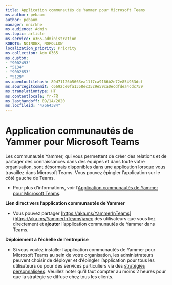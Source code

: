 ```yaml
---
title: Application communautés de Yammer pour Microsoft Teams
ms.author: pebaum
author: pebaum
manager: mnirkhe
ms.audience: Admin
ms.topic: article
ms.service: o365-administration
ROBOTS: NOINDEX, NOFOLLOW
localization_priority: Priority
ms.collection: Adm_O365
ms.custom:
- "9002493"
- "5134"
- "9002653"
- "5129"
ms.openlocfilehash: 89d71126b5663ea11f7ca9166b2e72e854953dcf
ms.sourcegitcommit: c6692ce0fa1358ec3529e59ca0ecdfdea4cdc759
ms.translationtype: HT
ms.contentlocale: fr-FR
ms.lasthandoff: 09/14/2020
ms.locfileid: "47664384"
---
```

# <a name="yammer-communities-app-for-microsoft-teams"></a>Application communautés de Yammer pour Microsoft Teams

Les communautés Yammer, qui vous permettent de créer des relations et de partager des connaissances dans des équipes et dans toute votre organisation, sont désormais disponibles dans une application lorsque vous travaillez dans Microsoft Teams. Vous pouvez épingler l’application sur le côté gauche de Teams. 

- Pour plus d’informations, voir l’[Application communautés de Yammer pour Microsoft Teams](https://go.microsoft.com/fwlink/?linkid=2127757&clcid=0x409).

**Lien direct vers l’application communautés de Yammer**

- Vous pouvez partager [https://aka.ms/YammerInTeams](https://aka.ms/YammerInTeams)avec des utilisateurs que vous liez directement et **ajouter** l’application communautés de Yammer dans Teams.

**Déploiement à l’échelle de l’entreprise**

- Si vous voulez installer l’application communautés de Yammer pour Microsoft Teams au sein de votre organisation, les administrateurs peuvent choisir de déployer et d’épingler l’application pour tous les utilisateurs ou pour des services particuliers via des [stratégies personnalisées](https://docs.microsoft.com/microsoftteams/manage-apps). Veuillez noter qu’il faut compter au moins 2 heures pour que la stratégie se diffuse chez tous les clients.
